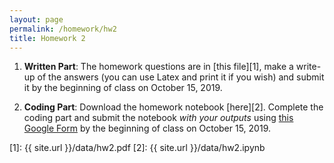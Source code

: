 ```yaml
---
layout: page
permalink: /homework/hw2
title: Homework 2
---
```


1. **Written Part**: The homework questions are in [this file][1], make a write-up of the answers (you can use Latex and print it if you wish) and submit it by the beginning of class on October 15, 2019.

2. **Coding Part**: Download the homework notebook [here][2]. Complete the coding part and submit the notebook _with your outputs_ using [this Google Form](https://forms.gle/AupV3vCvt3YCQEjK7) by the beginning of class on October 15, 2019.

[1]: {{ site.url }}/data/hw2.pdf
[2]: {{ site.url }}/data/hw2.ipynb
